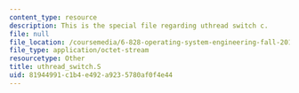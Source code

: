 ```yaml
---
content_type: resource
description: This is the special file regarding uthread switch c.
file: null
file_location: /coursemedia/6-828-operating-system-engineering-fall-2012/81944991c1b4e492a9235780af0f4e44_uthread_switch.S
file_type: application/octet-stream
resourcetype: Other
title: uthread_switch.S
uid: 81944991-c1b4-e492-a923-5780af0f4e44
---
```

